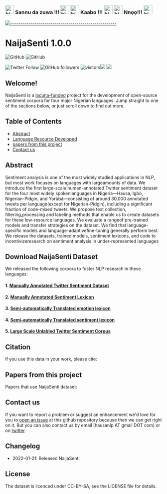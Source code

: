 ###  <img src="https://user-images.githubusercontent.com/1303154/88677602-1635ba80-d120-11ea-84d8-d263ba5fc3c0.gif" width="28px" alt="hi"> Sannu da zuwa !!! <img src="https://user-images.githubusercontent.com/1303154/88677602-1635ba80-d120-11ea-84d8-d263ba5fc3c0.gif" width="28px" alt="hi"> <img src="https://user-images.githubusercontent.com/1303154/88677602-1635ba80-d120-11ea-84d8-d263ba5fc3c0.gif" width="28px" alt="hi"> Kaabo !!! <img src="https://user-images.githubusercontent.com/1303154/88677602-1635ba80-d120-11ea-84d8-d263ba5fc3c0.gif" width="28px" alt="hi"> <img src="https://user-images.githubusercontent.com/1303154/88677602-1635ba80-d120-11ea-84d8-d263ba5fc3c0.gif" width="28px" alt="hi"> Nnọọ!!! <img src="https://user-images.githubusercontent.com/1303154/88677602-1635ba80-d120-11ea-84d8-d263ba5fc3c0.gif" width="28px" alt="hi"> 




<!-- ⚠️ This README has been generated from the file(s) "blueprint.md" ⚠️-->
[![-----------------------------------------------------](https://raw.githubusercontent.com/andreasbm/readme/master/assets/lines/colored.png)](#hausa-nlp)

# NaijaSenti 1.0.0



![GitHub](https://img.shields.io/github/license/hausaNLP/HausaNLP)
![GitHub](https://img.shields.io/badge/license-CCBY-yellow)


![Twitter Follow](https://img.shields.io/twitter/follow/hausanlp?label=follow&style=social)
![GitHub followers](https://img.shields.io/github/followers/hausanlp?style=social)
![visitors](https://visitor-badge.glitch.me/badge?page_id=hausanlp.hausanlp)[<img src="https://img.shields.io/badge/chat-on slack-yellow.svg?logo=slack">](https://join.slack.com/t/hausanlp/shared_invite/zt-ndbyv4td-VyhGaGgMPk0c4A2OIBk2mA) 
[<img src="https://img.shields.io/badge/visit-our site-yellow.svg?logo=web">](https://hausanlp.github.io/) 


## Welcome!

NaijaSenti is a [lacuna-funded](https://lacunafund.org) project for the development of open-source sentiment corpora for four major Nigerian languages. Jump straight to one of the sections below, or just scroll down to find out more.



## Table of Contents

  - [Abstract](#Abstract)
  - [Language Resource Developed](#Language-Resource-Devloped)
  - [papers from this project](#papers-from-this-project)
  - [Contact us](#contact-us)



## Abstract

Sentiment analysis is one of the most widely studied applications in NLP, but most work focuses on languages with largeamounts of data. We introduce the first large-scale human-annotated Twitter sentiment dataset for the four most widely spokenlanguages in Nigeria—Hausa, Igbo, Nigerian-Pidgin, and Yorùbá—consisting of around 30,000 annotated tweets per language(except  for  Nigerian-Pidgin),  including  a  significant  fraction  of  code-mixed  tweets.  We  propose  text  collection,  filtering,processing  and  labeling  methods  that  enable  us  to  create  datasets  for  these  low-resource  languages.   We  evaluate  a  rangeof  pre-trained  models  and  transfer  strategies  on  the  dataset.   We  find  that  language-specific  models  and  language-adaptivefine-tuning  generally  perform  best.   We  release  the  datasets,  trained  models,  sentiment  lexicons,  and  code  to  incentivizeresearch on sentiment analysis in under-represented languages

## Download NaijaSenti Dataset

We released the following corpora to foster NLP research in these languages:

#### 1. [Manually Annotated Twitter Sentiment Dataset](https://github.com/hausanlp/NaijaSenti/blob/main/sections/annotated_twitter_corpus.md)

#### 2. [Manually Annotated Sentiment Lexicon](https://github.com/hausanlp/NaijaSenti/blob/main/sections/annotated_sentiment_lexicon.md)  

#### 3. [Semi-automatically Translated emotion lexicon](https://github.com/hausanlp/NaijaSenti/blob/main/sections/translated_emotion_lexicon.md)

#### 4. [Semi-automatically Translated sentiment lexicon](https://github.com/hausanlp/NaijaSenti/blob/main/sections/translated_lexicon.md)

#### 5. [Large Scale Unlabled Twitter Sentiment Corpus](https://github.com/hausanlp/NaijaSenti/blob/main/sections/unlabeled_twitter_corpus.md)



## Citation

If you use this data in your work, please cite:



## Papers from this project 

Papers that use NaijaSenti dataset:



## Contact us

If you want to report a problem or suggest an enhancement we'd love for you to [open an issue](../../issues) at this github repository because then we can get right on it. But you can also contact us by email (hausanlp AT gmail DOT com) or on [twitter](https://twitter.com/hausanlp).


## Changelog

- 2022-01-21: Released NaijaSenti

## License

The dataset is licenced under CC-BY-SA, see the LICENSE file for details.

